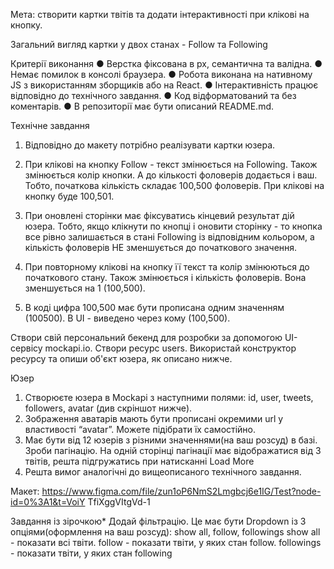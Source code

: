 Мета: створити картки твітів та додати інтерактивності при клікові на кнопку.

Загальний вигляд картки у двох станах - Follow та Following

Критерії виконання
● Верстка фіксована в рх, семантична та валідна.
● Немає помилок в консолі браузера.
● Робота виконана на нативному JS з використанням зборщиків або на React.
● Інтерактивність працює відповідно до технічного завдання.
● Код відформатований та без коментарів.
● В репозиторії має бути описаний README.md.

Технічне завдання
1. Відповідно до макету потрібно реалізувати картки юзера.
2. При клікові на кнопку Follow - текст змінюється на Following. Також
змінюється колір кнопки. А до кількості фоловерів додається і ваш. Тобто,
початкова кількість складає 100,500 фоловерів. При клікові на кнопку буде
100,501.

3. При оновлені сторінки має фіксуватись кінцевий результат дій юзера. Тобто,
якщо клікнути по кнопці і оновити сторінку - то кнопка все рівно залишається
в стані Following із відповідним кольором, а кількість фоловерів НЕ
зменшується до початкового значення.
4. При повторному клікові на кнопку її текст та колір змінюються до початкового
стану. Також змінюється і кількість фоловерів. Вона зменшується на 1
(100,500).
5. В коді цифра 100,500 має бути прописана одним значенням (100500). В UI -
виведено через кому (100,500).

Створи свій персональний бекенд для розробки за допомогою UI-сервісу
mockapi.io.
Створи ресурс users. Використай конструктор ресурсу та опиши об'єкт юзера, як
описано нижче.

Юзер
1. Створюєте юзера в Mockapi з наступними полями: id, user, tweets, followers,
avatar (див скріншот нижче).
2. Зображення аватарів мають бути прописані окремими url у властивості
“avatar”. Можете підібрати їх самостійно.
3. Має бути від 12 юзерів з різними значеннями(на ваш розсуд) в базі. Зроби
пагінацію. На одній сторінці пагінації має відображатися від 3 твітів, решта
підгружатись при натисканні Load More
4. Решта вимог аналогічні до вищеописаного технічного завдання.

Макет:
https://www.figma.com/file/zun1oP6NmS2Lmgbcj6e1IG/Test?node-id=0%3A1&t=VoiY
TfiXggVItgVd-1

Завдання із зірочкою*
Додай фільтрацію. Це має бути Dropdown із 3 опціями(оформлення на ваш
розсуд): show all, follow, followings
show all - показати всі твіти.
follow - показати твіти, у яких стан follow.
followings - показати твіти, у яких стан following